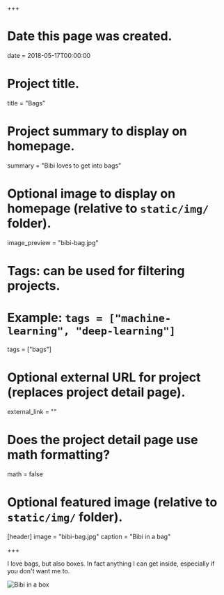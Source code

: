 +++
# Date this page was created.
date = 2018-05-17T00:00:00

# Project title.
title = "Bags"

# Project summary to display on homepage.
summary = "Bibi loves to get into bags"

# Optional image to display on homepage (relative to `static/img/` folder).
image_preview = "bibi-bag.jpg"

# Tags: can be used for filtering projects.
# Example: `tags = ["machine-learning", "deep-learning"]`
tags = ["bags"]

# Optional external URL for project (replaces project detail page).
external_link = ""

# Does the project detail page use math formatting?
math = false

# Optional featured image (relative to `static/img/` folder).
[header]
image = "bibi-bag.jpg"
caption = "Bibi in a bag"

+++

I love bags, but also boxes. In fact anything I can get inside, especially
if you don't want me to.

![Bibi in a box](/img/bibi-box.jpg)